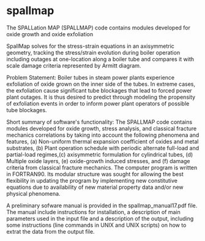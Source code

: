 # spallmap
The SPALLation MAP (SPALLMAP) code contains modules developed for oxide growth and oxide exfoliation

SpallMap solves for the stress-strain equations in an axisymmetric geometry, tracking the stress/strain evolution during boiler operation including outages at one-location along a boiler tube and compares it with scale damage criteria represented by Armitt diagram. 

Problem Statement: Boiler tubes in steam power plants experience exfoliation of oxide grown on the inner side of the tubes. In extreme cases, the exfoliation cause significant tube blockages that lead to forced power plant outages. It is thus desired to predict through modeling the propensity of exfoliation events in order to inform power plant operators of possible tube blockages.

Short summary of software's functionality: The SPALLMAP code contains modules developed for oxide growth, stress analysis, and classical fracture mechanics correlations by taking into account the following phenomena and features, (a) Non-uniform thermal expansion coefficient of oxides and metal substrates, (b) Plant operation schedule with periodic alternate full-load and partial-load regimes,(c) axisymmetric formulation for cylindrical tubes, (d) Multiple oxide layers, (e) oxide-growth induced stresses, and (f) damage criteria from classical fracture mechanics. The computer program is written in FORTRAN90. Its modular structure was sought for allowing the best flexibility in updating the program by implementing new constitutive equations due to availability of new material property data and/or new physical phenomena.

A preliminary sofware manual is provided in the spallmap_manual17.pdf file.  The manual include instructions for installation, a description of main parameters used in the input file and a description of the output, including some instructions (line commands in UNIX and UNIX scripts) on how to extrat the data from the output file.
